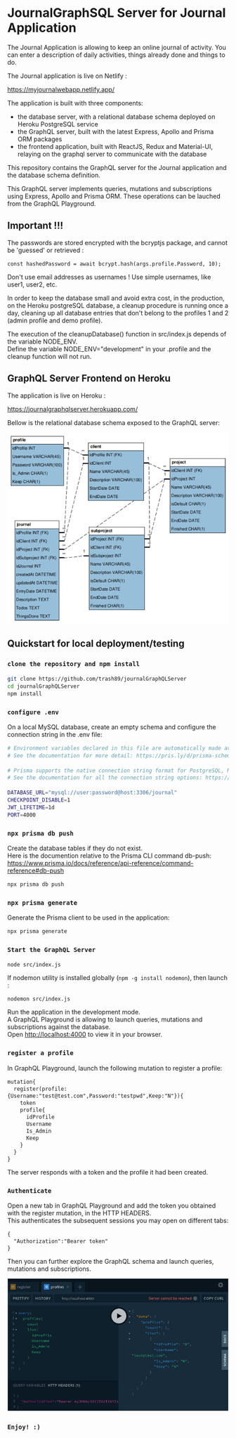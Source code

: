 # JournalGraphSQL Server for Journal Application

The Journal Application is allowing to keep an online journal of activity. You can enter a description of daily activities, things already done and things to do.

The Journal application is live on Netlify :

https://myjournalwebapp.netlify.app/

The application is built with three components:

- the database server, with a relational database schema deployed on Heroku PostgreSQL service
- the GraphQL server, built with the latest Express, Apollo and Prisma ORM packages
- the frontend application, built with ReactJS, Redux and Material-UI, relaying on the graphql server to communicate with the database

This repository contains the GraphQL server for the Journal application and the database schema definition.

This GraphQL server implements queries, mutations and subscriptions using Express, Apollo and Prisma ORM. These operations can be lauched from the GraphQL Playground.

## Important !!!

The passwords are stored encrypted with the bcryptjs package, and cannot be 'guessed' or retrieved :

```
const hashedPassword = await bcrypt.hash(args.profile.Password, 10);
```

Don't use email addresses as usernames ! Use simple usernames, like user1, user2, etc.

In order to keep the database small and avoid extra cost, in the production, on the Heroku postgreSQL database, a cleanup procedure is running once a day, cleaning up all database entries that don't belong to the profiles 1 and 2 (admin profile and demo profile).

The execution of the cleanupDatabase() function in src/index.js depends of the variable NODE_ENV.\
Define the variable NODE_ENV="development" in your .profile and the cleanup function will not run.

## GraphQL Server Frontend on Heroku

The application is live on Heroku :

https://journalgraphqlserver.herokuapp.com/

Bellow is the relational database schema exposed to the GraphQL server:

![Database Schema ](./ERDiagramJournal.png)

## Quickstart for local deployment/testing

### `clone the repository and npm install`

```bash
git clone https://github.com/trash89/journalGraphQLServer
cd journalGraphQLServer
npm install
```

### `configure .env`

On a local MySQL database, create an empty schema and configure the connection string in the .env file:

```bash .env
# Environment variables declared in this file are automatically made available to Prisma.
# See the documentation for more detail: https://pris.ly/d/prisma-schema#accessing-environment-variables-from-the-schema

# Prisma supports the native connection string format for PostgreSQL, MySQL, SQLite, SQL Server, MongoDB and CockroachDB (Preview).
# See the documentation for all the connection string options: https://pris.ly/d/connection-strings

DATABASE_URL="mysql://user:password@host:3306/journal"
CHECKPOINT_DISABLE=1
JWT_LIFETIME=1d
PORT=4000
```

### `npx prisma db push`

Create the database tables if they do not exist.\
Here is the documention relative to the Prisma CLI command db-push: https://www.prisma.io/docs/reference/api-reference/command-reference#db-push

```bash
npx prisma db push
```

### `npx prisma generate`

Generate the Prisma client to be used in the application:

```bash
npx prisma generate
```

### `Start the GraphQL Server`

```
node src/index.js
```

If nodemon utility is installed globally (`npm -g install nodemon`), then launch :

```
nodemon src/index.js
```

Run the application in the development mode.\
A GraphQL Playground is allowing to launch queries, mutations and subscriptions against the database.\
Open [http://localhost:4000](http://localhost:4000) to view it in your browser.

### `register a profile`

In GraphQL Playground, launch the following mutation to register a profile:

```
mutation{
  register(profile:{Username:"test@test.com",Password:"testpwd",Keep:"N"}){
    token
    profile{
      idProfile
      Username
      Is_Admin
      Keep
    }
  }
}
```

The server responds with a token and the profile it had been created.

### `Authenticate`

Open a new tab in GraphQL Playground and add the token you obtained with the register mutation, in the HTTP HEADERS.\
This authenticates the subsequent sessions you may open on different tabs:

```
{
  "Authorization":"Bearer token"
}
```

Then you can further explore the GraphQL schema and launch queries, mutations and subscriptions.

![Query](./QueryWithAuthorization.png)

### `Enjoy! :)`
